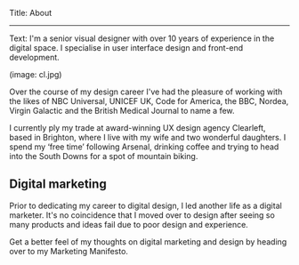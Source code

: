 Title: About

----

Text: I'm a senior visual designer with over 10 years of experience in the digital space. I specialise in user interface design and front-end development. 

(image: cl.jpg)

Over the course of my design career I've had the pleasure of working with the likes of NBC Universal, UNICEF UK, Code for America, the BBC, Nordea, Virgin Galactic and the British Medical Journal to name a few.  

I currently ply my trade at award-winning UX design agency Clearleft, based in Brighton, where I live with my wife and two wonderful daughters. I spend my ‘free time’ following Arsenal, drinking coffee and trying to head into the South Downs for a spot of mountain biking.  

## Digital marketing
Prior to dedicating my career to digital design, I led another life as a digital marketer.  It's no coincidence that I moved over to design after seeing so many products and ideas fail due to poor design and experience.

Get a better feel of my thoughts on digital marketing and design by heading over to my Marketing Manifesto.